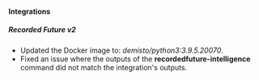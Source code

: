 #### Integrations
##### Recorded Future v2
- Updated the Docker image to: *demisto/python3:3.9.5.20070*.
- Fixed an issue where the outputs of the **recordedfuture-intelligence** command did not match the integration's outputs. 
